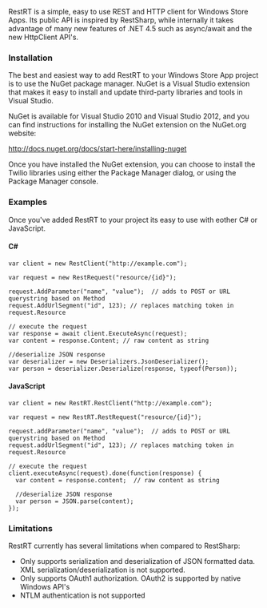 RestRT is a simple, easy to use REST and HTTP client for Windows Store Apps. Its public API is inspired by RestSharp, while internally it takes advantage of many new features of .NET 4.5 such as async/await and the new HttpClient API's.

### Installation

The best and easiest way to add RestRT to your Windows Store App project is to use the NuGet package manager. NuGet is a Visual Studio extension that makes it easy to install and update third-party libraries and tools in Visual Studio.

NuGet is available for Visual Studio 2010 and Visual Studio 2012, and you can find instructions for installing the NuGet extension on the NuGet.org website:

http://docs.nuget.org/docs/start-here/installing-nuget

Once you have installed the NuGet extension, you can choose to install the Twilio libraries using either the Package Manager dialog, or using the Package Manager console.

### Examples

Once you've added RestRT to your project its easy to use with eother C# or JavaScript.

#### C\#

```
var client = new RestClient("http://example.com");
            
var request = new RestRequest("resource/{id}");
              
request.AddParameter("name", "value");  // adds to POST or URL querystring based on Method
request.AddUrlSegment("id", 123); // replaces matching token in request.Resource

// execute the request
var response = await client.ExecuteAsync(request);
var content = response.Content; // raw content as string

//deserialize JSON response
var deserializer = new Deserializers.JsonDeserializer();
var person = deserializer.Deserialize(response, typeof(Person));
```

#### JavaScript

```
var client = new RestRT.RestClient("http://example.com");
            
var request = new RestRT.RestRequest("resource/{id}");

request.addParameter("name", "value");  // adds to POST or URL querystring based on Method
request.addUrlSegment("id", 123); // replaces matching token in request.Resource

// execute the request
client.executeAsync(request).done(function(response) {
  var content = response.content;  // raw content as string

  //deserialize JSON response
  var person = JSON.parse(content);
});
```

### Limitations

RestRT currently has several limitations when compared to RestSharp:

* Only supports serialization and deserialization of JSON formatted data. XML serialization/deserialization is not supported.
* Only supports OAuth1 authorization. OAuth2 is supported by native Windows API's
* NTLM authentication is not supported

